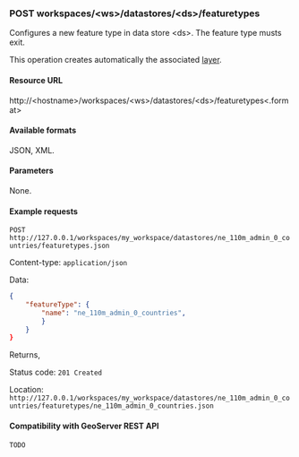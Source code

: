 ### POST workspaces/\<ws\>/datastores/\<ds\>/featuretypes

Configures a new feature type in data store \<ds\>.
The feature type musts exit.

This operation creates automatically the associated [layer](../mra-reference.md#layers).

#### Resource URL

http://\<hostname\>/workspaces/\<ws\>/datastores/\<ds\>/featuretypes\<.format\>

#### Available formats

JSON, XML.

#### Parameters

None.

#### Example requests

`POST http://127.0.0.1/workspaces/my_workspace/datastores/ne_110m_admin_0_countries/featuretypes.json`

Content-type: `application/json`

Data:

```json
{
    "featureType": {
        "name": "ne_110m_admin_0_countries",
        }
    }
}
```

Returns,

Status code: `201 Created`

Location: `http://127.0.0.1/workspaces/my_workspace/datastores/ne_110m_admin_0_countries/featuretypes/ne_110m_admin_0_countries.json`

#### Compatibility with GeoServer REST API

`TODO`